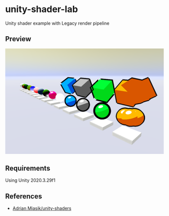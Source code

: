# unity-shader-lab
Unity shader example with Legacy render pipeline

## Preview
![](ReadmeAssets/preview-01.png)

## Requirements
Using Unity 2020.3.29f1

## References
- [Adrian Miasik/unity-shaders](https://github.com/adrian-miasik/unity-shaders)  
